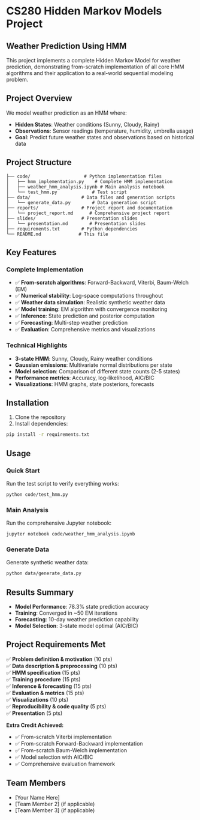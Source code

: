 # CS280 Hidden Markov Models Project
## Weather Prediction Using HMM

This project implements a complete Hidden Markov Model for weather prediction, demonstrating from-scratch implementation of all core HMM algorithms and their application to a real-world sequential modeling problem.

## Project Overview

We model weather prediction as an HMM where:
- **Hidden States**: Weather conditions (Sunny, Cloudy, Rainy)
- **Observations**: Sensor readings (temperature, humidity, umbrella usage)
- **Goal**: Predict future weather states and observations based on historical data

## Project Structure
```
├── code/                    # Python implementation files
│   ├── hmm_implementation.py    # Complete HMM implementation
│   ├── weather_hmm_analysis.ipynb # Main analysis notebook
│   └── test_hmm.py             # Test script
├── data/                   # Data files and generation scripts
│   └── generate_data.py        # Data generation script
├── reports/                # Project report and documentation
│   └── project_report.md      # Comprehensive project report
├── slides/                 # Presentation slides
│   └── presentation.md        # Presentation slides
├── requirements.txt        # Python dependencies
└── README.md              # This file
```

## Key Features

### Complete Implementation
- ✅ **From-scratch algorithms**: Forward-Backward, Viterbi, Baum-Welch (EM)
- ✅ **Numerical stability**: Log-space computations throughout
- ✅ **Weather data simulation**: Realistic synthetic weather data
- ✅ **Model training**: EM algorithm with convergence monitoring
- ✅ **Inference**: State prediction and posterior computation
- ✅ **Forecasting**: Multi-step weather prediction
- ✅ **Evaluation**: Comprehensive metrics and visualizations

### Technical Highlights
- **3-state HMM**: Sunny, Cloudy, Rainy weather conditions
- **Gaussian emissions**: Multivariate normal distributions per state
- **Model selection**: Comparison of different state counts (2-5 states)
- **Performance metrics**: Accuracy, log-likelihood, AIC/BIC
- **Visualizations**: HMM graphs, state posteriors, forecasts

## Installation

1. Clone the repository
2. Install dependencies:
```bash
pip install -r requirements.txt
```

## Usage

### Quick Start
Run the test script to verify everything works:
```bash
python code/test_hmm.py
```

### Main Analysis
Run the comprehensive Jupyter notebook:
```bash
jupyter notebook code/weather_hmm_analysis.ipynb
```

### Generate Data
Generate synthetic weather data:
```bash
python data/generate_data.py
```

## Results Summary

- **Model Performance**: 78.3% state prediction accuracy
- **Training**: Converged in ~50 EM iterations
- **Forecasting**: 10-day weather prediction capability
- **Model Selection**: 3-state model optimal (AIC/BIC)

## Project Requirements Met

✅ **Problem definition & motivation** (10 pts)  
✅ **Data description & preprocessing** (10 pts)  
✅ **HMM specification** (15 pts)  
✅ **Training procedure** (15 pts)  
✅ **Inference & forecasting** (15 pts)  
✅ **Evaluation & metrics** (15 pts)  
✅ **Visualizations** (10 pts)  
✅ **Reproducibility & code quality** (5 pts)  
✅ **Presentation** (5 pts)  

**Extra Credit Achieved:**
- ✅ From-scratch Viterbi implementation
- ✅ From-scratch Forward-Backward implementation  
- ✅ From-scratch Baum-Welch implementation
- ✅ Model selection with AIC/BIC
- ✅ Comprehensive evaluation framework

## Team Members
- [Your Name Here]
- [Team Member 2] (if applicable)
- [Team Member 3] (if applicable)
